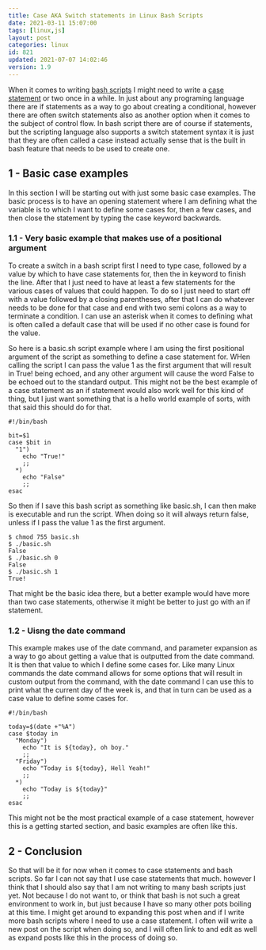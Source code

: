 ```yaml
---
title: Case AKA Switch statements in Linux Bash Scripts
date: 2021-03-11 15:07:00
tags: [linux,js]
layout: post
categories: linux
id: 821
updated: 2021-07-07 14:02:46
version: 1.9
---
```


When it comes to writing [bash scripts](/2020/11/27/linux-bash-script/) I might need to write a [case statement](https://linuxize.com/post/bash-case-statement/) or two once in a while. In just about any programing language there are if statements as a way to go about creating a conditional, however there are often switch statements also as another option when it comes to the subject of control flow. In bash script there are of course if statements, but the scripting language also supports a switch statement syntax it is just that they are often called a case instead actually sense that is the built in bash feature that needs to be used to create one.

<!-- more -->

## 1 - Basic case examples

In this section I will be starting out with just some basic case examples. The basic process is to have an opening statement where I am defining what the variable is to which I want to define some cases for, then a few cases, and then close the statement by typing the case keyword backwards.

### 1.1 - Very basic example that makes use of a positional argument

To create a switch in a bash script first I need to type case, followed by a value by which to have case statements for, then the in keyword to finish the line. After that I just need to have at least a few statements for the various cases of values that could happen. To do so I just need to start off with a value followed by a closing parentheses, after that I can do whatever needs to be done for that case and end with two semi colons as a way to terminate a condition. I can use an asterisk when it comes to defining what is often called a default case that will be used if no other case is found for the value.

So here is a basic.sh script example where I am using the first positional argument of the script as something to define a case statement for. WHen calling the script I can pass the value 1 as the first argument that will result in True! being echoed, and any other argument will cause the word False to be echoed out to the standard output. This might not be the best example of a case statement as an if statement would also work well for this kind of thing, but I just want something that is a hello world example of sorts, with that said this should do for that.

```
#!/bin/bash
 
bit=$1
case $bit in
  "1")
    echo "True!" 
    ;;
  *)
    echo "False"
    ;;
esac
```

So then if I save this bash script as something like basic.sh, I can then make is executable and run the script. When doing so it will always return false, unless if I pass the value 1 as the first argument.

```
$ chmod 755 basic.sh
$ ./basic.sh
False
$ ./basic.sh 0
False
$ ./basic.sh 1
True!
```

That might be the basic idea there, but a better example would have more than two case statements, otherwise it might be better to just go with an if statement.

### 1.2 - Uisng the date command

This example makes use of the date command, and parameter expansion as a way to go about getting a value that is outputted from the date command. It is then that value to which I define some cases for. Like many Linux commands the date command allows for some options that will result in custom output from the command, with the date command I can use this to print what the current day of the week is, and that in turn can be used as a case value to define some cases for.

```
#!/bin/bash
 
today=$(date +"%A")
case $today in
  "Monday")
    echo "It is ${today}, oh boy." 
    ;;
  "Friday")
    echo "Today is ${today}, Hell Yeah!" 
    ;;
  *)
    echo "Today is ${today}"
    ;;
esac
```

This might not be the most practical example of a case statement, however this is a getting started section, and basic examples are often like this.

## 2 - Conclusion

So that will be it for now when it comes to case statements and bash scripts. So far I can not say that I use case statements that much. however I think that I should also say that I am not writing to many bash scripts just yet. Not because I do not want to, or think that bash is not such a great environment to work in, but just because I have so many other pots boiling at this time. I might get around to expanding this post when and if I write more bash scripts where I need to use a case statement. I often will write a new post on the script when doing so, and I will often link to and edit as well as expand posts like this in the process of doing so.


